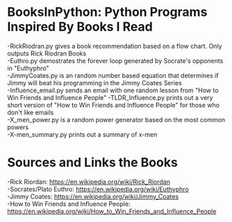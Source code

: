 # BooksInPython: Python Programs Inspired By Books I Read  
-RickRiodran.py gives a book recommendation based on a flow chart. Only outputs Rick Riodran Books  
-Euthro.py demostrates the forever loop generated by Socrate's opponents in "Euthyphro"  
-JimmyCoates.py is an random number based equation that determines if Jimmy will beat his programming in the Jimmy Coates Series  
-Influence_email.py sends an email with one random lesson from "How to Win Friends and Influence People" 
-TLDR_Influence.py prints out a very short version of "How to Win Friends and Influence People" for those who don't like emails  
-X_men_power.py is a random power generator based on the most common powers  
-X-men_summary.py prints out a summary of x-men  

# Sources and Links the Books  
-Rick Riordan: https://en.wikipedia.org/wiki/Rick_Riordan  
-Socrates/Plato Euthro: https://en.wikipedia.org/wiki/Euthyphro  
-Jimmy Coates: https://en.wikipedia.org/wiki/Jimmy_Coates  
-How to Win Friends and Influence People: https://en.wikipedia.org/wiki/How_to_Win_Friends_and_Influence_People  
